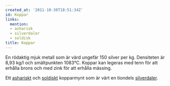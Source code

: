 ```yaml
---
created_at: '2011-10-30T18:51:34Z'
id: Koppar
links:
  mention:
  - asharisk
  - silverdaler
  - soldisk
title: Koppar
---
```


En rödaktig mjuk metall som är värd ungefär 150 silver per kg. Densiteten är 8,93 kg/l och
smältpunkten 1083°C. Koppar kan legeras med tenn för att erhålla brons och med zink för att erhålla
mässing.

Ett [ashariskt] och [soldiskt] kopparmynt som är värt en tiondels [silverdaler].

  [ashariskt]: asharisk
  [soldiskt]: soldisk
  [silverdaler]: silverdaler